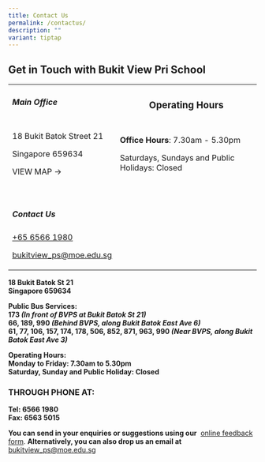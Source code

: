 ```yaml
---
title: Contact Us
permalink: /contactus/
description: ""
variant: tiptap
---
```

<h2><strong>Get in Touch with Bukit View Pri School</strong></h2>
<table style="minWidth: 50px">
<colgroup>
<col>
<col>
</colgroup>
<tbody>
<tr>
<td rowspan="1" colspan="1">
<h5><strong>Main Office</strong></h5>
</td>
<th rowspan="1" colspan="1">
<h3>Operating Hours</h3>
</th>
</tr>
<tr>
<td rowspan="1" colspan="1">
<p>18 Bukit Batok Street 21</p>
<p>Singapore 659634</p>
<p>VIEW MAP →</p>
</td>
<td rowspan="1" colspan="1">
<p><strong>Office Hours</strong>:&nbsp;7.30am - 5.30pm</p>
<p>Saturdays, Sundays and Public Holidays: Closed</p>
</td>
</tr>
<tr>
<td rowspan="1" colspan="1">
<p></p>
</td>
<td rowspan="1" colspan="1">
<p></p>
</td>
</tr>
<tr>
<td rowspan="1" colspan="1">
<h5><strong>Contact Us</strong></h5>
<p><a href="tel:+6565661980" rel="noopener noreferrer nofollow" target="_blank"><u>+65 6566 1980</u></a>
</p>
<p><a href="mailto:bukitview_ps@moe.edu.sg" rel="noopener noreferrer nofollow" target="_blank"><u>bukitview_ps@moe.edu.sg</u></a>
</p>
</td>
<td rowspan="1" colspan="1">
<p></p>
</td>
</tr>
</tbody>
</table>
<p><strong>18 Bukit Batok St 21</strong>
<br><strong>Singapore 659634</strong>
</p>
<p><strong>Public Bus Services:</strong>
<br><strong>173&nbsp;<em>(In front of BVPS at Bukit Batok St 21)</em></strong>
<br><strong>66, 189, 990&nbsp;<em>(Behind BVPS, along Bukit Batok East Ave 6)</em></strong>
<br><strong>61, 77, 106, 157, 174, 178, 506, 852, 871, 963, 990&nbsp;<em>(Near BVPS, along Bukit Batok East Ave 3)</em></strong>
</p>
<p><strong>Operating Hours:</strong>
<br><strong>Monday to Friday: 7.30am to 5.30pm</strong>
<br><strong>Saturday, Sunday and Public Holiday: Closed</strong>
</p>
<h3><strong>THROUGH PHONE AT:</strong></h3>
<p><strong>Tel: 6566 1980</strong>
<br><strong>Fax: 6563 5015</strong>
</p>
<p><strong>You can send in your enquiries or suggestions using our</strong>&nbsp;
<a href="https://forms.cwp.gov.sg/bukitviewpri/FormP361U" rel="noopener noreferrer nofollow" target="_blank">online feedback form</a>.&nbsp;<strong>Alternatively, you can also drop us an email at</strong>&nbsp;
<a href="mailto:bukitview_ps@moe.edu.sg" rel="noopener noreferrer nofollow" target="_blank">bukitview_ps@moe.edu.sg</a>
</p>